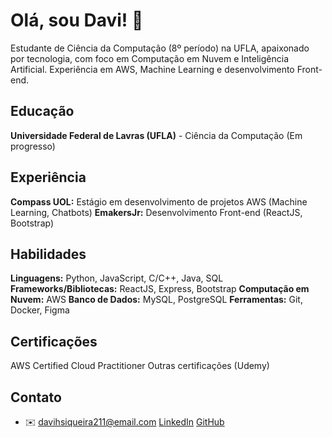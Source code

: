 # Olá, sou Davi! 👋

Estudante de Ciência da Computação (8º período) na UFLA, apaixonado por tecnologia, com foco em Computação em Nuvem e Inteligência Artificial. Experiência em AWS, Machine Learning e desenvolvimento Front-end.

##  Educação

**Universidade Federal de Lavras (UFLA)** - Ciência da Computação (Em progresso)

##  Experiência

**Compass UOL:** Estágio em desenvolvimento de projetos AWS (Machine Learning, Chatbots)
**EmakersJr:** Desenvolvimento Front-end (ReactJS, Bootstrap)

##  Habilidades

**Linguagens:** Python, JavaScript, C/C++, Java, SQL
**Frameworks/Bibliotecas:** ReactJS, Express, Bootstrap
**Computação em Nuvem:** AWS
**Banco de Dados:** MySQL, PostgreSQL
**Ferramentas:** Git, Docker, Figma

##  Certificações

AWS Certified Cloud Practitioner
Outras certificações (Udemy)

##  Contato
- ✉️ davihsiqueira211@email.com
[LinkedIn](https://www.linkedin.com/in/davi-herm%C3%B3genes-siqueira-52a780216/)
[GitHub](https://github.com/DaviSiq)
